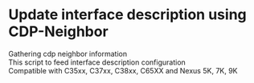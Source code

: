 # Update interface description using CDP-Neighbor
Gathering cdp neighbor information  
This script to feed interface description configuration  
Compatible with C35xx, C37xx, C38xx, C65XX and Nexus 5K, 7K, 9K  
